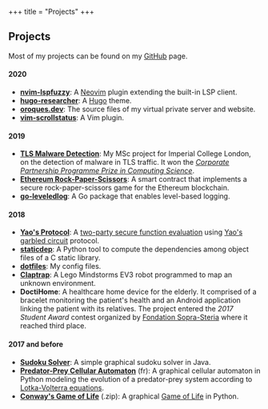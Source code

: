 +++
title = "Projects"
+++

## Projects

Most of my projects can be found on my [GitHub](https://github.com/ojroques) page.

#### 2020
* [**nvim-lspfuzzy**](https://github.com/ojroques/nvim-lspfuzzy):
A [Neovim](https://neovim.io/) plugin extending the built-in LSP client.
* [**hugo-researcher**](https://github.com/ojroques/hugo-researcher):
A [Hugo](https://gohugo.io/) theme.
* [**oroques.dev**](https://github.com/ojroques/oroques.dev):
The source files of my virtual private server and website.
* [**vim-scrollstatus**](https://github.com/ojroques/vim-scrollstatus):
A Vim plugin.

#### 2019
* [**TLS Malware Detection**](https://github.com/ojroques/tls-malware-detection):
My MSc project for Imperial College London, on the detection of malware in TLS traffic. It won the [*Corporate Partnership Programme Prize in Computing Science*](http://www.imperial.ac.uk/computing/industry/cpp/).
* [**Ethereum Rock-Paper-Scissors**](https://github.com/ojroques/ethereum-rockpaperscissors):
A smart contract that implements a secure rock-paper-scissors game for the Ethereum blockchain.
* [**go-leveledlog**](https://github.com/ojroques/leveledlog):
A Go package that enables level-based logging.

#### 2018
* [**Yao's Protocol**](https://github.com/ojroques/garbled-circuit):
A [two-party secure function evaluation](https://en.wikipedia.org/wiki/Secure_two-party_computation) using [Yao's garbled circuit](https://en.wikipedia.org/wiki/Garbled_circuit) protocol.
* [**staticdep**](https://github.com/ojroques/staticdep):
A Python tool to compute the dependencies among object files of a C static library.
* [**dotfiles**](https://github.com/ojroques/dotfiles):
My config files.
* [**Claptrap**](https://github.com/ojroques/osproject-claptrap): A Lego Mindstorms EV3 robot programmed to map an unknown environment.
* **DoctiHome**: A healthcare home device for the elderly. It comprised of a bracelet monitoring the patient's health and an Android application linking the patient with its relatives. The project entered the *2017 Student Award* contest organized by [Fondation Sopra-Steria](http://www.fondationsoprasteria.org/) where it reached third place.

#### 2017 and before
* [**Sudoku Solver**](https://github.com/ojroques/sudoku-solver):
A simple graphical sudoku solver in Java.
* [**Predator-Prey Cellular Automaton**](https://github.com/ojroques/predator-prey-automaton) (fr):
A graphical cellular automaton in Python modeling the evolution of a predator-prey system according to [Lotka-Volterra equations](https://en.wikipedia.org/wiki/Lotka–Volterra_equations).
* [**Conway's Game of Life**](/game-of-life.zip) (.zip): A graphical [Game of Life](https://en.wikipedia.org/wiki/Conway%27s_Game_of_Life) in Python.
